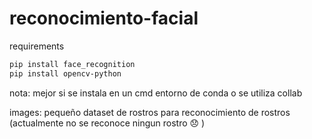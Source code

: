# reconocimiento-facial

requirements
```bash
pip install face_recognition
pip install opencv-python
```
nota: mejor si se instala en un cmd entorno de conda o se utiliza collab

images: pequeño dataset de rostros para reconocimiento de rostros (actualmente no se reconoce ningun rostro 😞 )
